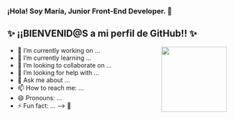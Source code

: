 ### ¡Hola! Soy María, Junior Front-End Developer. 👋

## ✨ ¡¡BIENVENID@S a mi perfil de GitHub!! ✨

<img align="right" width="150" height="150" src="https://www.freepik.es/vector-gratis/ilustracion-concepto-abstracto-aplicacion-sola-pagina-pagina-web-spa-tendencia-desarrollo-web-aplicacion-dentro-navegador-pagina-reescritura-dinamica-creacion-sitio-web-receptivo_10782838.htm#page=1&query=developer&position=26">





- 🔭 I’m currently working on ...
- 🌱 I’m currently learning ...
- 👯 I’m looking to collaborate on ...
- 🤔 I’m looking for help with ...
- 💬 Ask me about ...
- 📫 How to reach me: ...
- 😄 Pronouns: ...
- ⚡ Fun fact: ...
-->
👋
